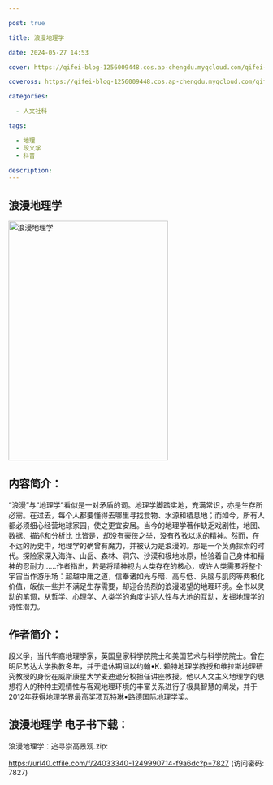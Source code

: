 ```yaml
---

post: true

title: 浪漫地理学

date: 2024-05-27 14:53

cover: https://qifei-blog-1256009448.cos.ap-chengdu.myqcloud.com/qifei-blog/660aac719f345e8d033518d7.jpg

coveross: https://qifei-blog-1256009448.cos.ap-chengdu.myqcloud.com/qifei-blog/660aac719f345e8d033518d7.jpg

categories:

  - 人文社科

tags:

  - 地理
  - 段义孚
  - 科普

description:
---
```


##  浪漫地理学

<img alt="浪漫地理学 " class="aligncenter loading" data-was-processed="true" decoding="async" fetchpriority="high" height="471" src="https://qifei-blog-1256009448.cos.ap-chengdu.myqcloud.com/qifei-blog/660aac719f345e8d033518d7.jpg " style="cursor: zoom-in;" width="314"/>

## 内容简介：

“浪漫”与“地理学”看似是一对矛盾的词。地理学脚踏实地，充满常识，亦是生存所必需。在过去，每个人都要懂得去哪里寻找食物、水源和栖息地；而如今，所有人都必须细心经营地球家园，使之更宜安居。当今的地理学著作缺乏戏剧性，地图、数据、描述和分析比 比皆是，却没有豪侠之举，没有孜孜以求的精神。然而，在不远的历史中，地理学的确曾有魔力，并被认为是浪漫的。那是一个英勇探索的时代。探险家深入海洋、山岳、森林、洞穴、沙漠和极地冰原，检验着自己身体和精神的忍耐力……作者指出，若是将精神视为人类存在的核心，或许人类需要将整个宇宙当作游乐场：超越中庸之道，信奉诸如光与暗、高与低、头脑与肌肉等两极化价值，皈依一些并不满足生存需要，却迎合热烈的浪漫渴望的地理环境。全书以灵动的笔调，从哲学、心理学、人类学的角度讲述人性与大地的互动，发掘地理学的诗性潜力。

## 作者简介：

段义孚，当代华裔地理学家，英国皇家科学院院士和美国艺术与科学院院士。曾在明尼苏达大学执教多年，并于退休期间以约翰•K. 赖特地理学教授和维拉斯地理研究教授的身份在威斯康星大学麦迪逊分校担任讲座教授。他以人文主义地理学的思想将人的种种主观情性与客观地理环境的丰富关系进行了极具智慧的阐发，并于2012年获得地理学界最高奖项瓦特琳•路德国际地理学奖。

## 浪漫地理学 电子书下载：



浪漫地理学：追寻崇高景观.zip: 

https://url40.ctfile.com/f/24033340-1249990714-f9a6dc?p=7827 (访问密码: 7827)
